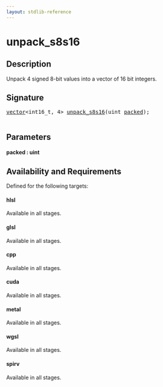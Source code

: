 ```yaml
---
layout: stdlib-reference
---
```


# unpack\_s8s16

## Description

Unpack 4 signed 8-bit values into a vector of 16 bit integers.




## Signature 

<pre>
<a href="../types/vector/index.html" class="code_type">vector</a>&lt;int16_t, 4&gt; <a href="unpack_s8s16.html">unpack_s8s16</a>(<span class="code_keyword">uint</span> <a href="unpack_s8s16.html#decl-packed" class="code_param">packed</a>);

</pre>

## Parameters

####  <a id="decl-packed"></a>packed  : uint

## Availability and Requirements

Defined for the following targets:

#### hlsl
Available in all stages.

#### glsl
Available in all stages.

#### cpp
Available in all stages.

#### cuda
Available in all stages.

#### metal
Available in all stages.

#### wgsl
Available in all stages.

#### spirv
Available in all stages.



